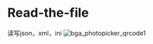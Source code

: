 # Read-the-file
读写json，xml，ini
![bga_photopicker_qrcode1](https://raw.fastgit.org/zt2001/Read-the-file/master/%E6%96%87%E4%BB%B6%E8%AF%BB%E5%86%99/%E5%B1%8F%E5%B9%95%E6%88%AA%E5%9B%BE%202022-08-08%20174739.png)
